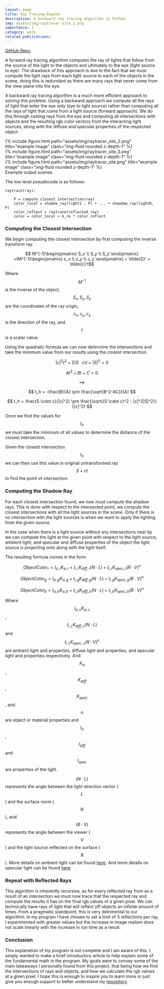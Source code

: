 ```yaml
---
layout: page
title: Ray Tracing Engine
description: A backward ray tracing algorithm in Python 
img: assets/img/raytracer_site_2.png
importance: 1
category: work
related_publications: 
---
```

[GitHub Repo](https://github.com/JakeTaranov/RayTracer)


A forward ray tracing algorithm computes the ray of lights that follow from the source of the light to the objects and ultimately to the eye (light source to eye). The drawback of this approach is due to the fact that we must compute the light rays from each light source to each of the objects in the scene, doing this is redundant as there are many rays that never come from the view plane into the eye. 

A backward ray tracing algorithm is a much more efficient approach to solving this problem. Using a backward approach we compute all the rays of light that enter the eye only (eye to light source) rather than computing all the rays of light that come from a light source (forward approach). We do this through casting rays from the eye and computing all intersections with objects and the resulting rgb color vectors from the interacting light sources, along with the diffuse and specular properties of the respected object.

<div class="row">
    <div class="col-sm mt-3 mt-md-0">
        {% include figure.html path="assets/img/raytracer_site_2.png" title="example image" class="img-fluid rounded z-depth-1" %}
    </div>
    <div class="col-sm mt-3 mt-md-0">
        {% include figure.html path="assets/img/raytracer_site_3.png" title="example image" class="img-fluid rounded z-depth-1" %}
    </div>
    <div class="col-sm mt-3 mt-md-0">
        {% include figure.html path="assets/img/raytracer_site.png" title="example image" class="img-fluid rounded z-depth-1" %}
    </div>
</div>
<div class="caption">
    Example output scenes.
</div>

The low level pseudocode is as follows:
```
raytrace(ray):

    P = compute_closest_intersection(ray)
    color_local = shadow_ray(light1 , P) + ... + shawdow_ray(lightN, P)
    color_reflect = raytrace(reflected_ray)
    color = color_local + k_re * color_reflect
```

### Computing the Closest Intersection

We begin computing the closest intersection by first computing the inverse transform ray. 

$$ M^{-1}\begin{pmatrix} S_x \\ S_y \\ S_z \end{pmatrix}
+tM^{-1}\begin{pmatrix} c_x \\ c_y \\ c_z \end{pmatrix}  = \tilde{S}' + \tilde{c}'t$$

Where $$M^{-1}$$ is the inverse of the object, $$S_x, S_y, S_z$$ are the coordinates of the ray origin, $$c_x, c_y, c_z$$ is the direction of the ray, and $$t$$ is a scalar value.

Using the quadratic formula we can now determine the intersections and take the minimum value from our results using the closest intersection.

$$ |c|^2t^2 + 2(S\cdot c)t + |S|^2 = 0 $$ 

$$ At^2 + Bt + C = 0 $$

$$ \implies $$

$$ t_h = -\frac{B}{A} \pm \frac{\sqrt{B^2-AC}}{A} $$

$$ t_h = \frac{S \cdot c}{|c|^2} \pm \frac{\sqrt{(S \cdot c)^2 - |c|^2|S|^2}}{|c|^2} $$

Once we find the values for $$ t_h $$ we must take the minimum of all values to determine the distance of the closest intersection.

Given the closest intersection $$ t_h $$ we can then use this value in original untransformed ray $$ S+ct $$ to find the point of intersection.

### Computing the Shadow Ray

For each closest intersection found, we now must compute the shadow rays. This is done with respect to the intersected point, we compute the closest intersections with all the light sources in the scene. Only if there is no intersection with the light sources is when we want to apply the lighting from the given source. 

In the case when there is a light source without any intersections near by we can compute the light at the given point with respect to the light source, ambient light, and specular and diffuse properties of the object the light source is projecting onto along with the light itself. 

The resulting formula comes in the form

$$ ObjectColor{_r} = I_{a,r}K_{a,r} + I_{i,r}K_{diff,r}(N \cdot L) + I_{i,r}K_{spec,r}(R \cdot V)^n $$

$$ ObjectColor{_g} = I_{a,g}K_{a,g} + I_{i,g}K_{diff,g}(N \cdot L) + I_{i,g}K_{spec,g}(R \cdot V)^n $$

$$ ObjectColor{_b} = I_{a,b}K_{a,b} + I_{i,b}K_{diff,b}(N \cdot L) + I_{i,b}K_{spec,b}(R \cdot V)^n $$

Where $$ I_{a,c}K_{a,c} $$,  $$ I_{i,c}K_{diff,c}(N \cdot L) $$ and $$ I_{i,c}K_{spec,c}(R \cdot V)^n $$ are ambient light and properties, diffuse light and properties, and specular light and properties respectively. And $$ K_a $$, $$ K_{diff} $$, $$ K_{spec} $$, and $$ n $$ are object or material properties and $$ I_a $$, $$ I_{diff} $$ and $$ I_{spec} $$ are properties of the light.

$$ (N \cdot L) $$ represents the angle between the light direction vector ($$ L $$) and the surface norm ($$ N $$), and $$ (R \cdot V) $$ represents the angle between the viewer ($$ V $$) and the light source reflected on the surface ($$ R $$). More details on ambient light can be found [here](http://www.conitec.net/shaders/shader_work2.htm). And more details on specular light can be found [here](https://en.wikipedia.org/wiki/Blinn%E2%80%93Phong_reflection_model).


### Repeat with Reflected Rays

This algorithm is inherently recursive, as for every reflected ray from as a result of an intersection we must now trace that the respected ray and compute the results it has on the final rgb values of a given pixel. We can technically have rays of light that will reflect off objects an infinite amount of times. From a pragmatic standpoint, this is very detrimental to our algorithm. In my program I have chosen to set a limit of 3 reflections per ray, I experimented with greater values but the increase in image realism does not scale linearly with the increase in run time as a result. 

### Conclusion 

This explanation of my program is not complete and I am aware of this. I simply wanted to make a brief introductory article to help explain some of the fundamental math in the program. My goals were to convey some of the main takeaways I personally found from this project, that being how we find the intersections of rays and objects, and how we calculate the rgb values at a given pixel. I hope this is enough to inspire you to learn more or just give you enough support to better understand my [repository](https://github.com/JakeTaranov/RayTracer).